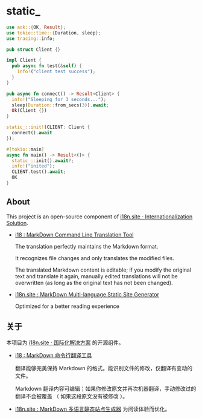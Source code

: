 # static_

```rust
use aok::{OK, Result};
use tokio::time::{Duration, sleep};
use tracing::info;

pub struct Client {}

impl Client {
  pub async fn test(&self) {
    info!("client test success");
  }
}

pub async fn connect() -> Result<Client> {
  info!("Sleeping for 3 seconds...");
  sleep(Duration::from_secs(3)).await;
  Ok(Client {})
}

static_::init!(CLIENT: Client {
  connect().await
});

#[tokio::main]
async fn main() -> Result<()> {
  static_::init().await?;
  info!("inited");
  CLIENT.test().await;
  OK
}
```

## About

This project is an open-source component of [i18n.site ⋅ Internationalization Solution](https://i18n.site).

* [i18 : MarkDown Command Line Translation Tool](https://i18n.site/i18)

  The translation perfectly maintains the Markdown format.

  It recognizes file changes and only translates the modified files.

  The translated Markdown content is editable; if you modify the original text and translate it again, manually edited translations will not be overwritten (as long as the original text has not been changed).

* [i18n.site : MarkDown Multi-language Static Site Generator](https://i18n.site/i18n.site)

  Optimized for a better reading experience

## 关于

本项目为 [i18n.site ⋅ 国际化解决方案](https://i18n.site) 的开源组件。

* [i18 : MarkDown 命令行翻译工具](https://i18n.site/i18)

  翻译能够完美保持 Markdown 的格式。能识别文件的修改，仅翻译有变动的文件。

  Markdown 翻译内容可编辑；如果你修改原文并再次机器翻译，手动修改过的翻译不会被覆盖 （ 如果这段原文没有被修改 ）。

* [i18n.site : MarkDown 多语言静态站点生成器](https://i18n.site/i18n.site) 为阅读体验而优化。
